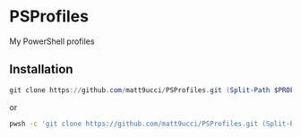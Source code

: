 PSProfiles
================

My PowerShell profiles

Installation
----------------

```powershell
git clone https://github.com/matt9ucci/PSProfiles.git (Split-Path $PROFILE)
```

or

```sh
pwsh -c 'git clone https://github.com/matt9ucci/PSProfiles.git (Split-Path $PROFILE)'
```

